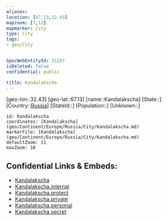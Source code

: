 ```yaml
---
aliases: 
location: [67.13,32.43]
mapzoom: [7,12] 
mapmarker: city 
type: City
tags:
- geo/City


SpocWebEntityId: 31287
isDeleted: false
confidential: public

title: Kandalakscha
---
```

[geo-lon::32.43]
[geo-lat::67.13]
[name::Kandalakscha]
[State::]
[Country::[Russia](geo/Continent/Europe/Russia.md)]
[StateId::]
[Population::]
[Unknown::]


```leaflet
id: Kandalakscha
coordinates: [Kandalakscha](geo/Continent/Europe/Russia/City/Kandalakscha.md)
markerFile: [Kandalakscha](geo/Continent/Europe/Russia/City/Kandalakscha.md)
defaultZoom: 11 
maxZoom: 18
```


## Confidential Links & Embeds: 
- [Kandalakscha](../../../../../../_public/geo/Continent/Europe/Russia/City/Kandalakscha.md) 
- [Kandalakscha.internal](../../../../../../_internal/geo/Continent/Europe/Russia/City/Kandalakscha.internal.md) 
- [Kandalakscha.protect](../../../../../../_protect/geo/Continent/Europe/Russia/City/Kandalakscha.protect.md) 
- [Kandalakscha.private](../../../../../../_private/geo/Continent/Europe/Russia/City/Kandalakscha.private.md) 
- [Kandalakscha.personal](../../../../../../_personal/geo/Continent/Europe/Russia/City/Kandalakscha.personal.md) 
- [Kandalakscha.secret](../../../../../../_secret/geo/Continent/Europe/Russia/City/Kandalakscha.secret.md) 
